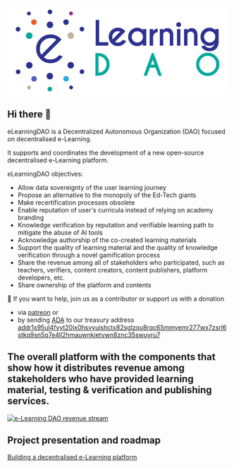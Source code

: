 [![PoLiL](https://raw.githubusercontent.com/eLearningDAO/.github/main/profile/E-Learning-Dao-Logo.jpg)](https://github.com/eLearningDAO)

## Hi there 👋
eLearningDAO is a Decentralized Autonomous Organization (DAO) focused on decentralised e-Learning. 

It supports and coordinates the development of a new open-source decentralised e-Learning platform.

eLearningDAO objectives:
- Allow data sovereignty of the user learning journey 
- Propose an alternative to the monopoly of the Ed-Tech giants
- Make recertification processes obsolete
- Enable reputation of user's curricula instead of relying on academy branding
- Knowledge verification by reputation and verifiable learning path to mitigate the abuse of AI tools
- Acknowledge authorship of the co-created learning materials
- Support the quality of learning material and the quality of knowledge verification through a novel gamification process
- Share the revenue among all of stakeholders who participated, such as teachers, verifiers, content creators, content publishers, platform developers, etc.
- Share ownership of the platform and contents


🌈 If you want to help, join us as a contributor or support us with a donation 
- via [patreon](https://www.patreon.com/eLearningDAO) or
- by sending [ADA](https://en.wikipedia.org/wiki/Cardano_(blockchain_platform)) to our treasury address
[addr1x95ul4fvyt20jx0hsvyujshctx82sglzqu8rqc65mmyemr277wx7zsrl6stkq9sn5q7e4ll2hmauwnkjetvwn8znc35swuyru7](https://explorer.cardano.org/en/address.html?address=addr1x95ul4fvyt20jx0hsvyujshctx82sglzqu8rqc65mmyemr277wx7zsrl6stkq9sn5q7e4ll2hmauwnkjetvwn8znc35swuyru7)


## The overall platform with the components that show how it distributes revenue among stakeholders who have provided learning material, testing & verification and publishing services.

[![e-Learning DAO revenue stream](https://user-images.githubusercontent.com/598726/216326336-e6a718ec-1217-46d2-8695-95fc5ffbd64c.png)](https://github.com/eLearningDAO)


## Project presentation and roadmap

[Building a decentralised e-Learning platform](https://docs.google.com/presentation/d/1VpFnPE5v1Vq1JI1vlzc7zmUabrIowFvc6mT1NaU2xlA/edit?usp=sharing)
